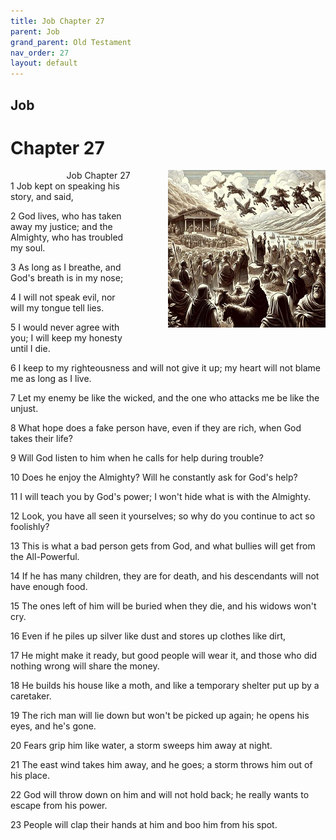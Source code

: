 ```yaml
---
title: Job Chapter 27
parent: Job
grand_parent: Old Testament
nav_order: 27
layout: default
---
```


## Job

# Chapter 27

<div style="clear: both; text-align: right;">
    <img src="/assets/Image/Job/500/27.jpg" alt="Job Chapter 27" class="chapter-image" style="max-width: 50%; height: auto; float: right; margin: 0 0 10px 10px; padding-left: 10%;">
    <figcaption style="font-size: 14px;">Job Chapter 27</figcaption>
</div>
1 Job kept on speaking his story, and said,

2 God lives, who has taken away my justice; and the Almighty, who has troubled my soul.

3 As long as I breathe, and God's breath is in my nose;

4 I will not speak evil, nor will my tongue tell lies.

5 I would never agree with you; I will keep my honesty until I die.

6 I keep to my righteousness and will not give it up; my heart will not blame me as long as I live.

7 Let my enemy be like the wicked, and the one who attacks me be like the unjust.

8 What hope does a fake person have, even if they are rich, when God takes their life?

9 Will God listen to him when he calls for help during trouble?

10 Does he enjoy the Almighty? Will he constantly ask for God's help?

11 I will teach you by God's power; I won't hide what is with the Almighty.

12 Look, you have all seen it yourselves; so why do you continue to act so foolishly?

13 This is what a bad person gets from God, and what bullies will get from the All-Powerful.

14 If he has many children, they are for death, and his descendants will not have enough food.

15 The ones left of him will be buried when they die, and his widows won't cry.

16 Even if he piles up silver like dust and stores up clothes like dirt,

17 He might make it ready, but good people will wear it, and those who did nothing wrong will share the money.

18 He builds his house like a moth, and like a temporary shelter put up by a caretaker.

19 The rich man will lie down but won't be picked up again; he opens his eyes, and he's gone.

20 Fears grip him like water, a storm sweeps him away at night.

21 The east wind takes him away, and he goes; a storm throws him out of his place.

22 God will throw down on him and will not hold back; he really wants to escape from his power.

23 People will clap their hands at him and boo him from his spot.


